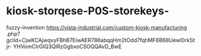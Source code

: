 # kiosk-storqese-P0S-storekeys-
fuzzy-invention
https://vista-industrial.com/custom-kiosk-manufacturing
.php?gclid=CjwKCAjwqvyFBhB7EiwAER786abqqHm2tOdd7fqhMF6B68Uewl0rkStjr-
YHVomCIrGIQ3QlRzGgbxoCSOQQAvD_BwE
